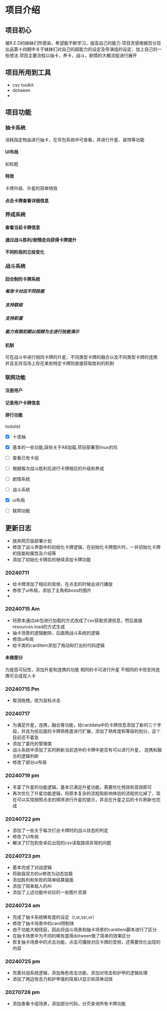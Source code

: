 # 项目介绍
## 项目初心
被R.E.D的妹妹们所感染，希望能不断学习，提高自己的能力
项目灵感根据百分百出品第十四期中关于妹妹们对自己的超能力的设定及导演组的设定，加上自己的一些想法
项目主要流程以抽卡，养卡，战斗，剧情的大概流程进行展开

## 项目所用到工具
- csv toolkit
- dotween
- 

## 项目功能
### 抽卡系统
消耗指定物品进行抽卡，在背包系统中可查看，并进行升星、装饰等功能
#### UI布局
如标题
#### 特效
卡牌升级、升星的简单特效
#### 点击卡牌查看详细信息


### 养成系统
#### 查看当前卡牌信息
#### 通过战斗胜利/剧情走向获得卡牌提升
#### 不同阶段的立绘变化

### 战斗系统
#### 回合制的卡牌系统
##### 每张卡对应不同技能
##### 支持联结
##### 支持彩蛋
##### 能力有限初期以视频为主进行技能演示
#### 机制
可在战斗中进行相同卡牌的升星，不同类型卡牌的融合以及不同类型卡牌的连携
并且支持当场上存在某些特定卡牌则直接获取胜利的机制

### 联网功能
#### 注册用户
#### 记录用户卡牌信息
#### 排行功能

todolist
- [X] 十连抽
- [X] 基本的一些功能,踩些关于AB加载,项目部署至linux的坑
- [ ] 查看已有卡组
- [ ] 根据每次战斗胜利后进行卡牌相应的升级和养成
- [ ] 剧情系统
- [ ] 战斗系统
- [x] ui布局
- [ ] 联网功能


## 更新日志
- 放弃网页版部署计划
- 修改了战斗界面中的初始化卡牌逻辑，在初始化卡牌图片时，一并初始化卡牌的技能和属性及介绍等
- 添加了初始化卡牌后的继续添加卡牌功能

### 20240711
- 给卡牌添加了相应的音频，在点击的时候会进行播放
- 修改了ui布局，添加了主角和boss的图片
-

### 20240715 Am
- 将原本通过ab包进行加载的方式改成了csv获取资源信息，然后直接resources.load的方式生成
- 抽卡场景的逻辑删除，后面用战斗系统的逻辑
- 修改ui布局
- 给卡类的carditem添加了拖动和打出的代码逻辑

#### 未做部分
为提高可玩性，添加升星和连携的功能
相同的卡可进行升星
不相同的卡但支持连携可合成双人卡

### 20240715 Pm
- 取消拖拽，改为鼠标点击

### 20240717
- 为满足升星，连携，融合等功能，给carddata中的卡牌信息添加了新的三个字段，并且为给后面的卡牌熟练度进行扩展，添加了熟练度和等级的划分，这个目前还不着急
- 添加了委托的管理类
- 战斗系统中添加了实时刷新当前选中的卡牌中是否有可以进行升星， 连携和融合的逻辑判断
- 修改了部分ui布局


### 20240719 pm
- 丰富了升星的功能逻辑，基本已满足升星功能，需要优化特效和音效即可
- 再次优化了升星功能逻辑，将原本复杂的流程和影响体验的流程优化掉了，现在可以实现按照点击的顺序进行升星的提示，并且在升星之后的卡片刷新也完成

### 20240722 pm
- 添加了一些关于每次打出卡牌时的战斗状态的判定
- 修改了UI布局
- 解决了打包到安卓后出现的csv读取路径异常的问题

### 20240723 pm
- 基本完成了对战逻辑
- 将敌我双方的ui修改为动态加载
- 添加胜利和失败的简单结算画面
- 添加了简单敌人的AI
- 添加了上述功能中对应的一些图片资源

### 20240724 am
- 完成了抽卡系统稀有度的设定（r,sr,ssr,ur）
- 修改了抽卡场景中的card预制体
- 由于功能大相径庭，因此将战斗场景和抽卡场景的carditem脚本进行了区分
- 在抽卡场景中为不同的稀有度用dotween做了简单的效果区分
- 恢复抽卡场景中的点击功能，点击可播放对应卡牌的音频，还需要优化出现的内容

### 20240725 pm
- 完善对战系统逻辑，添加角色攻击功能，添加对攻击和护甲的逻辑处理
- 添加了两边攻击力和护甲值的简易UI显示和简单动效


### 20270726 pm
- 添加查看卡组场景，添加部分代码，分页查询所有卡牌功能